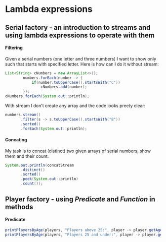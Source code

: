 # Lambda expressions

## Serial factory - an introduction to streams and using lambda expressions to operate with them

#### Filtering
Given a serial numbers (one letter and three numbers) I want to show only such that starts with specified letter. Here is how can I do it without stream:
```java
List<String> cNumbers = new ArrayList<>();
        numbers.forEach(number -> {
            if(number.toUpperCase().startsWith("C"))
                cNumbers.add(number);
        });
cNumbers.forEach(System.out::println);
```
With stream I don't create any array and the code looks preety clear:
```java
numbers.stream()
       .filter(s -> s.toUpperCase().startsWith("B"))
       .sorted()
       .forEach(System.out::println);
```
#### Concating
My task is to concat (distinct) two given arrays of serial numbers, show them and their count.
```java
System.out.println(concatStream
       .distinct()
       .sorted()
       .peek(System.out::println)
       .count());
```

## Player factory - using *Predicate* and *Function* in methods

#### Predicate
```java
printPlayersByAge(players, "Players above 25:", player -> player.getAge() > 25);
printPlayersByAge(players, "Players 25 and under:", player -> player.getAge() <= 25);
```
